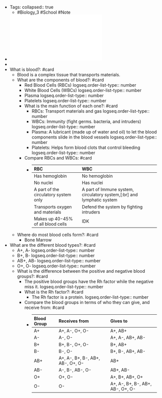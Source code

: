 - Tags:
  collapsed:: true
	- #Biology_3 #School #Note
- ![Ch30.5 Blood presentation..pdf](../assets/Ch30.5_Blood_presentation._1696059447583_0.pdf)
-
- What is blood?: #card
	- Blood is a complex tissue that transports materials.
	- What are the components of blood?: #card
		- Red Blood Cells (RBCs)
		  logseq.order-list-type:: number
		- White Blood Cells (WBCs)
		  logseq.order-list-type:: number
		- Plasma
		  logseq.order-list-type:: number
		- Platelets
		  logseq.order-list-type:: number
		- What is the main function of each one?: #card
			- RBCs: Transport materials and gas
			  logseq.order-list-type:: number
			- WBCs: Immunity (fight germs. bacteria, and intruders)
			  logseq.order-list-type:: number
			- Plasma: A lubricant (made up of water and oil) to let the blood components slide in the blood vessels
			  logseq.order-list-type:: number
			- Platelets: Helps form blood clots that control bleeding
			  logseq.order-list-type:: number
		- Compare RBCs and WBCs: #card
			- |RBC|WBC|
			  |--|--|
			  |Has hemoglobin|No hemoglobin|
			  |No nuclei|Has nuclei|
			  |A part of the circulatory system only|A part of Immune system, circulatory system,[:br] and lymphatic system|
			  |Transports oxygen and materials|Defend the system by fighting intruders |
			  |Makes up 40-45% of all blood cells|IDK|
	- Where do most blood cells form?: #card
		- Bone Marrow
- What are the different blood types?: #card
	- A+, A-
	  logseq.order-list-type:: number
	- B+, B-
	  logseq.order-list-type:: number
	- AB+, AB-
	  logseq.order-list-type:: number
	- O+, O-
	  logseq.order-list-type:: number
	- What is the difference between the positive and negative blood groups?: #card
		- The positive blood groups have the Rh factor while the negative miss it.
		  logseq.order-list-type:: number
		- What is the Rh factor?: #card
			- The Rh factor is a protein.
			  logseq.order-list-type:: number
		- Compare the blood groups in terms of who they can give, and receive from: #card
			- |Blood Group| Receives from| Gives to|
			  |--|--|--|
			  |A+|A+, A-, O+, O-|A+, AB+|
			  |A-|A-, O-|A+, A-, AB+, AB-|
			  |B+|B+, B-, O+, O-|B+, AB+|
			  |B-|B-, O-|B+, B-, AB+, AB-|
			  |AB+|A+, A-, B+, B-, AB+, AB-, O+, O-|AB+|
			  |AB-|A-, B-, AB-, O-|AB+, AB-|
			  |O+|O+, O-|A+, B+, AB+, O+|
			  |O-|O-|A+, A-, B+, B-, AB+, AB-, O+, O-|